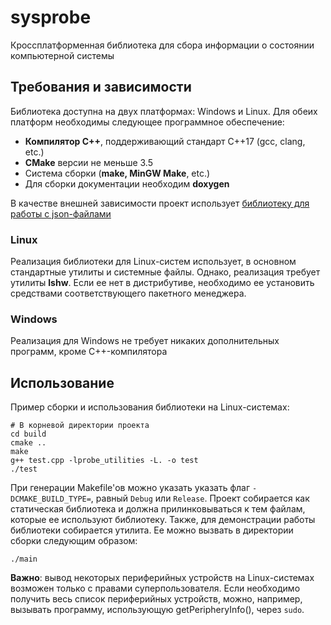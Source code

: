 # sysprobe
Кроссплатформенная библиотека для сбора информации о состоянии компьютерной системы
## Требования и зависимости
Библиотека доступна на двух платформах: Windows и Linux. Для обеих платформ необходимы следующее программное обеспечение:
- **Компилятор С++**, поддерживающий стандарт C++17 (gcc, clang, etc.)
- **CMake** версии не меньше 3.5
- Система сборки (**make, MinGW Make**, etc.)
- Для сборки документации необходим **doxygen**

В качестве внешней зависимости проект использует [библиотеку для работы с json-файлами](https://github.com/nlohmann/json)
### Linux
Реализация библиотеки для Linux-систем использует, в основном стандартные утилиты и системные файлы. Однако, реализация требует утилиты **lshw**. Если ее нет в дистрибутиве, необходимо ее установить средствами соответствующего пакетного менеджера.
### Windows
Реализация для Windows не требует никаких дополнительных программ, кроме C++-компилятора

## Использование
Пример сборки и использования библиотеки на Linux-системах:
```
# В корневой директории проекта
cd build
cmake ..
make
g++ test.cpp -lprobe_utilities -L. -o test
./test
```
При генерации Makefile'ов можно указать указать флаг ```-DCMAKE_BUILD_TYPE=```, равный ```Debug``` или ```Release```. Проект собирается как статическая библиотека и должна прилинковываться к тем файлам, которые ее используют библиотеку. 
Также, для демонстрации работы библиотеки собирается утилита. Ее можно вызвать в директории сборки следующим образом:
```
./main
```
**Важно**: вывод некоторых периферийных устройств на Linux-системах возможен только с правами суперпользователя. Если необходимо получить весь список периферийных устройств, можно, например, вызывать программу, использующую getPeripheryInfo(), через ```sudo```.

